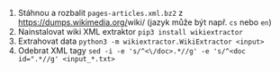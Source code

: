 1. Stáhnou a rozbalit `pages-articles.xml.bz2` z https://dumps.wikimedia.org/<language>wiki/ (jazyk může být např. `cs` nebo `en`)
2. Nainstalovat wiki XML extraktor `pip3 install wikiextractor`
3. Extrahovat data `python3 -m wikiextractor.WikiExtractor <input>`
4. Odebrat XML tagy `sed -i -e 's/^<\/doc>.*//g' -e 's/^<doc id=".*//g' <input_*.txt>`
